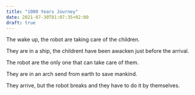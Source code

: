 ```yaml
---
title: "1000 Years Journey"
date: 2021-07-30T01:07:35+02:00
draft: true
---
```


The wake up, the robot are taking care of the children.

They are in a ship, the childrent have been awacken just before the arrival.

The robot are the only one that can take care of them.

They are in an arch send from earth to save mankind.

They arrive, but the robot breaks and they have to do it by themselves.